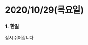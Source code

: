 2020/10/29(목요일)
=============================

### 1. 한일                              
잠시 쉬어갑니다                   
          